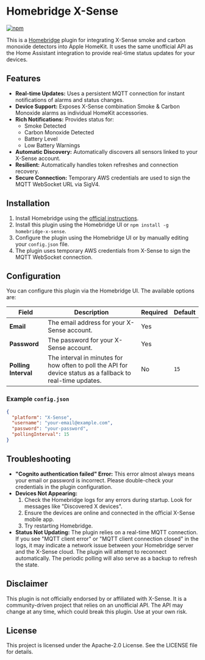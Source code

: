 # Homebridge X-Sense

[![npm](https://img.shields.io/npm/v/homebridge-x-sense.svg)](https://www.npmjs.com/package/homebridge-x-sense)

This is a [Homebridge](https://homebridge.io) plugin for integrating X-Sense smoke and carbon monoxide detectors into Apple HomeKit. It uses the same unofficial API as the Home Assistant integration to provide real-time status updates for your devices.

## Features

*   **Real-time Updates:** Uses a persistent MQTT connection for instant notifications of alarms and status changes.
*   **Device Support:** Exposes X-Sense combination Smoke & Carbon Monoxide alarms as individual HomeKit accessories.
*   **Rich Notifications:** Provides status for:
    *   Smoke Detected
    *   Carbon Monoxide Detected
    *   Battery Level
    *   Low Battery Warnings
*   **Automatic Discovery:** Automatically discovers all sensors linked to your X-Sense account.
*   **Resilient:** Automatically handles token refreshes and connection recovery.
*   **Secure Connection:** Temporary AWS credentials are used to sign the MQTT
    WebSocket URL via SigV4.

## Installation

1.  Install Homebridge using the [official instructions](https://github.com/homebridge/homebridge/wiki).
2.  Install this plugin using the Homebridge UI or `npm install -g homebridge-x-sense`.
3.  Configure the plugin using the Homebridge UI or by manually editing your `config.json` file.
4.  The plugin uses temporary AWS credentials from X-Sense to sign the MQTT
    WebSocket connection.

## Configuration

You can configure this plugin via the Homebridge UI. The available options are:

| Field             | Description                                                                                             | Required | Default |
| ----------------- | ------------------------------------------------------------------------------------------------------- | -------- | ------- |
| **Email**         | The email address for your X-Sense account.                                                             | Yes      |         |
| **Password**      | The password for your X-Sense account.                                                                  | Yes      |         |
| **Polling Interval** | The interval in minutes for how often to poll the API for device status as a fallback to real-time updates. | No       | `15`    |

### Example `config.json`

```json
{
  "platform": "X-Sense",
  "username": "your-email@example.com",
  "password": "your-password",
  "pollingInterval": 15
}
```

## Troubleshooting

*   **"Cognito authentication failed" Error:** This error almost always means your email or password is incorrect. Please double-check your credentials in the plugin configuration.
*   **Devices Not Appearing:**
    1.  Check the Homebridge logs for any errors during startup. Look for messages like "Discovered X devices".
    2.  Ensure the devices are online and connected in the official X-Sense mobile app.
    3.  Try restarting Homebridge.
*   **Status Not Updating:** The plugin relies on a real-time MQTT connection. If you see "MQTT client error" or "MQTT client connection closed" in the logs, it may indicate a network issue between your Homebridge server and the X-Sense cloud. The plugin will attempt to reconnect automatically. The periodic polling will also serve as a backup to refresh the state.

## Disclaimer

This plugin is not officially endorsed by or affiliated with X-Sense. It is a community-driven project that relies on an unofficial API. The API may change at any time, which could break this plugin. Use at your own risk.

## License

This project is licensed under the Apache-2.0 License. See the LICENSE file for details.
